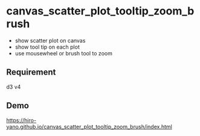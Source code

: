 # canvas_scatter_plot_tooltip_zoom_brush

- show scatter plot on canvas
- show tool tip on each plot
- use mousewheel or brush tool to zoom

## Requirement

d3 v4

## Demo

https://hiro-yano.github.io/canvas_scatter_plot_tooltip_zoom_brush/index.html
